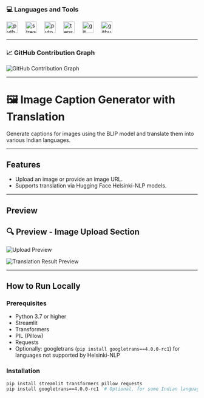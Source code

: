 ### 💻 Languages and Tools
<div align="left">
  <img src="https://cdn.jsdelivr.net/gh/devicons/devicon/icons/python/python-original.svg" height="30" alt="python logo" />
  <img width="12" />
  <img src="https://cdn.jsdelivr.net/gh/devicons/devicon/icons/streamlit/streamlit-original.svg" height="30" alt="streamlit logo" />
  <img width="12" />
  <img src="https://cdn.jsdelivr.net/gh/devicons/devicon/icons/pytorch/pytorch-original.svg" height="30" alt="pytorch logo" />
  <img width="12" />
  <img src="https://cdn.jsdelivr.net/gh/devicons/devicon/icons/tensorflow/tensorflow-original.svg" height="30" alt="tensorflow logo" />
  <img width="12" />
  <img src="https://cdn.jsdelivr.net/gh/devicons/devicon/icons/git/git-original.svg" height="30" alt="git logo" />
  <img width="12" />
  <img src="https://cdn.jsdelivr.net/gh/devicons/devicon/icons/github/github-original.svg" height="30" alt="github logo" />
</div>

---

### 📈 GitHub Contribution Graph

![GitHub Contribution Graph](https://ghchart.rshah.org/ajaykumards)

---

# 🖼️ Image Caption Generator with Translation

Generate captions for images using the BLIP model and translate them into various Indian languages.

---

## Features
- Upload an image or provide an image URL.
- Supports translation via Hugging Face Helsinki-NLP models.

---

## Preview

## 🔍 Preview - Image Upload Section

![Upload Preview](https://github.com/ajaykumards/image-caption-generator/raw/main/screenshots/img_url_uploader.png)

![Translation Result Preview](https://yourdomain.com/images/translation_preview.png)


---

## How to Run Locally

### Prerequisites
- Python 3.7 or higher
- Streamlit
- Transformers
- PIL (Pillow)
- Requests
- Optionally: googletrans (`pip install googletrans==4.0.0-rc1`) for languages not supported by Helsinki-NLP

### Installation

```bash
pip install streamlit transformers pillow requests
pip install googletrans==4.0.0-rc1  # Optional, for some Indian languages
